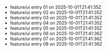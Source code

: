 - feature/ui entry 01 on 2025-10-01T21:41:35Z
- feature/ui entry 02 on 2025-10-01T21:41:35Z
- feature/ui entry 03 on 2025-10-01T21:41:35Z
- feature/ui entry 04 on 2025-10-01T21:41:35Z
- feature/ui entry 05 on 2025-10-01T21:41:35Z
- feature/ui entry 06 on 2025-10-01T21:41:36Z
- feature/ui entry 07 on 2025-10-01T21:41:36Z
- feature/ui entry 08 on 2025-10-01T21:41:36Z
